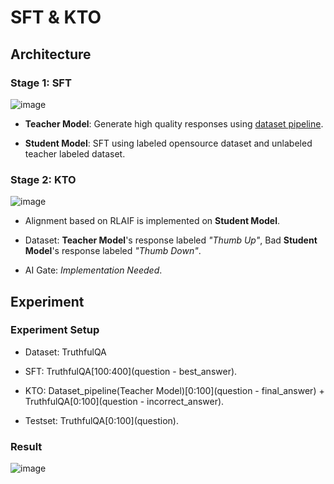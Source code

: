 # SFT & KTO

## Architecture

### Stage 1: SFT
![image](https://github.com/UIUC-Chatbot/AICE-rlaif/assets/143149589/a5b26617-0457-4d2a-9299-97b3fa5617c9)

 * **Teacher Model**: Generate high quality responses using [dataset pipeline](https://github.com/UIUC-Chatbot/AICE-rlaif/tree/main/Dataset_Pipeline).

 * **Student Model**: SFT using labeled opensource dataset and unlabeled teacher labeled dataset.

### Stage 2: KTO
![image](https://github.com/UIUC-Chatbot/AICE-rlaif/assets/143149589/3670ee2c-2941-4ed8-b4c7-712a1b4de44c)

 * Alignment based on RLAIF is implemented on **Student Model**.

 * Dataset: **Teacher Model**'s response labeled *"Thumb Up"*, Bad **Student Model**'s response labeled *"Thumb Down"*.

 * AI Gate: *Implementation Needed*.

## Experiment

### Experiment Setup

 *  Dataset: TruthfulQA
 
 *  SFT: TruthfulQA[100:400](question - best_answer).

 *  KTO: Dataset_pipeline(Teacher Model)[0:100](question - final_answer) + TruthfulQA[0:100](question - incorrect_answer).

 *  Testset: TruthfulQA\[0:100\](question).

### Result

![image](https://github.com/UIUC-Chatbot/AICE-rlaif/assets/143149589/785136b0-733c-452f-9d16-8dda933b2b6e)





